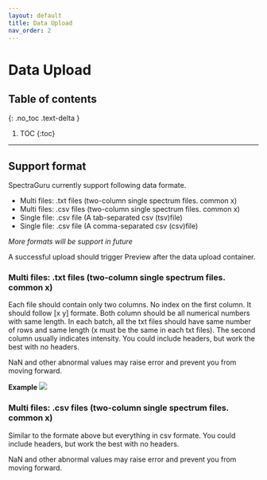 ```yaml
---
layout: default
title: Data Upload
nav_order: 2
---
```


# Data Upload

## Table of contents
{: .no_toc .text-delta }

1. TOC
{:toc}

---

## Support format

SpectraGuru currently support following data formate. 

- Multi files: .txt files (two-column single spectrum files. common x)
- Multi files: .csv files (two-column single spectrum files. common x)
- Single file: .csv file (A tab-separated csv (tsv)file)
- Single file: .csv file (A comma-separated csv (csv)file)

*More formats will be support in future*

A successful upload should trigger Preview after the data upload container.

### Multi files: .txt files (two-column single spectrum files. common x)

Each file should contain only two columns. No index on the first column. It should follow [x y] formate. Both column should be all numerical numbers with same length. In each batch, all the txt files should have same number of rows and same length (x must be the same in each txt files). The second column usually indicates intensity. You could include headers, but work the best with no headers.

NaN and other abnormal values may raise error and prevent you from moving forward.

**Example**
![](../../assets/images/data-upload-example1.png)

### Multi files: .csv files (two-column single spectrum files. common x)

Similar to the formate above but everything in csv formate. You could include headers, but work the best with no headers.

NaN and other abnormal values may raise error and prevent you from moving forward.
